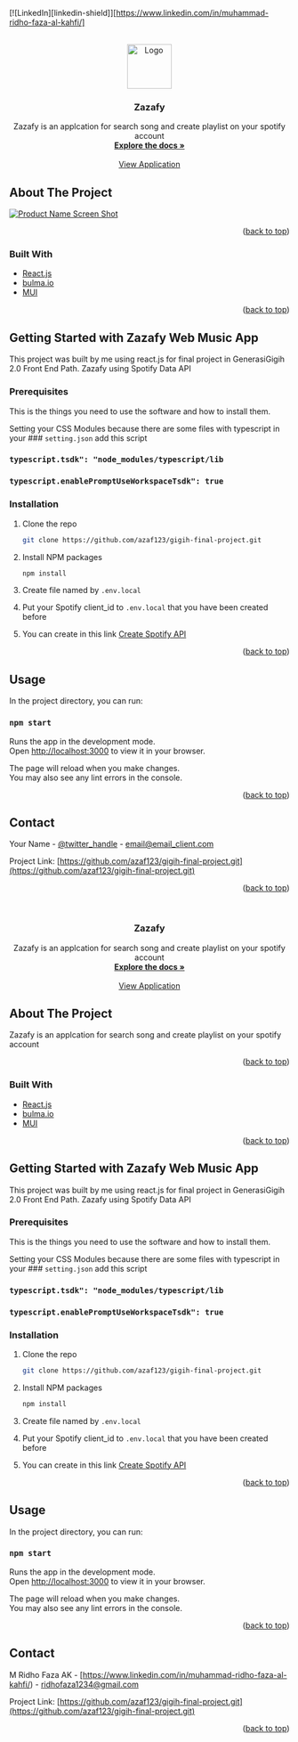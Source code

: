 <div id="top"></div>

[![LinkedIn][linkedin-shield]][https://www.linkedin.com/in/muhammad-ridho-faza-al-kahfi/]


<!-- PROJECT LOGO -->
<br />
<div align="center">
  <a href="https://gigih-final-project-2.vercel.app/">
    <img src="images/logo.png" alt="Logo" width="80" height="80">
  </a>

<h3 align="center">Zazafy</h3>
  <p align="center">
    Zazafy is an applcation for search song and create playlist on your spotify account
    <br />
    <a href="https://github.com/github_username/repo_name"><strong>Explore the docs »</strong></a>
    <br />
    <br />
    <a href="https://gigih-final-project-2.vercel.app/">View Application</a>
   
  </p>
</div>

<!-- ABOUT THE PROJECT -->
## About The Project

[![Product Name Screen Shot][product-screenshot]](https://gigih-final-project-2.vercel.app/)



<p align="right">(<a href="#top">back to top</a>)</p>


### Built With

* [React.js](https://reactjs.org/)
* [bulma.io](https://bulma.io/)
* [MUI](https://mui.com/)


<p align="right">(<a href="#top">back to top</a>)</p>


<!-- GETTING STARTED -->
## Getting Started with Zazafy Web Music App

This project was built by me using react.js for final project in GenerasiGigih 2.0 Front End Path. 
Zazafy using Spotify Data API 

### Prerequisites

This is the things you need to use the software and how to install them.

Setting your CSS Modules because there are some files with typescript 
in your ### `setting.json` 
add this script
 ### `typescript.tsdk": "node_modules/typescript/lib`
 ### `typescript.enablePromptUseWorkspaceTsdk": true`


### Installation

1. Clone the repo
   ```sh
   git clone https://github.com/azaf123/gigih-final-project.git
   ```
2. Install NPM packages
   ```sh
   npm install
   ```
3. Create file named by `.env.local`

4. Put your Spotify client_id to `.env.local` 
    that you have been created before 
    
5. You can create in this link [Create Spotify API](https://developer.spotify.com/dashboard/)
    


<p align="right">(<a href="#top">back to top</a>)</p>


<!-- USAGE EXAMPLES -->
## Usage

In the project directory, you can run:

### `npm start`

Runs the app in the development mode.\
Open [http://localhost:3000](http://localhost:3000) to view it in your browser.

The page will reload when you make changes.\
You may also see any lint errors in the console.

<p align="right">(<a href="#top">back to top</a>)</p>



<!-- CONTACT -->
## Contact

Your Name - [@twitter_handle](https://twitter.com/twitter_handle) - email@email_client.com

Project Link: [https://github.com/azaf123/gigih-final-project.git](https://github.com/azaf123/gigih-final-project.git)

<p align="right">(<a href="#top">back to top</a>)</p>



[product-screenshot]: images/screenshot.png

<!-- # Getting Started with ZAZAFY Web Application


<!-- PROJECT LOGO -->
<br />
<div align="center">

<h3 align="center">Zazafy</h3>
  <p align="center">
    Zazafy is an applcation for search song and create playlist on your spotify account
    <br />
    <a href="https://github.com/github_username/repo_name"><strong>Explore the docs »</strong></a>
    <br />
    <br />
    <a href="https://gigih-final-project-2.vercel.app/">View Application</a>
   
  </p>
</div>

<!-- ABOUT THE PROJECT -->
## About The Project

 Zazafy is an applcation for search song and create playlist on your spotify account



<p align="right">(<a href="#top">back to top</a>)</p>


### Built With

* [React.js](https://reactjs.org/)
* [bulma.io](https://bulma.io/)
* [MUI](https://mui.com/)


<p align="right">(<a href="#top">back to top</a>)</p>


<!-- GETTING STARTED -->
## Getting Started with Zazafy Web Music App

This project was built by me using react.js for final project in GenerasiGigih 2.0 Front End Path. 
Zazafy using Spotify Data API 

### Prerequisites

This is the things you need to use the software and how to install them.

Setting your CSS Modules because there are some files with typescript 
in your ### `setting.json` 
add this script
 ### `typescript.tsdk": "node_modules/typescript/lib`
 ### `typescript.enablePromptUseWorkspaceTsdk": true`


### Installation

1. Clone the repo
   ```sh
   git clone https://github.com/azaf123/gigih-final-project.git
   ```
2. Install NPM packages
   ```sh
   npm install
   ```
3. Create file named by `.env.local`

4. Put your Spotify client_id to `.env.local` 
    that you have been created before 
    
5. You can create in this link [Create Spotify API](https://developer.spotify.com/dashboard/)
    


<p align="right">(<a href="#top">back to top</a>)</p>


<!-- USAGE EXAMPLES -->
## Usage

In the project directory, you can run:

### `npm start`

Runs the app in the development mode.\
Open [http://localhost:3000](http://localhost:3000) to view it in your browser.

The page will reload when you make changes.\
You may also see any lint errors in the console.

<p align="right">(<a href="#top">back to top</a>)</p>



<!-- CONTACT -->
## Contact

M Ridho Faza AK - [https://www.linkedin.com/in/muhammad-ridho-faza-al-kahfi/) - ridhofaza1234@gmail.com

Project Link: [https://github.com/azaf123/gigih-final-project.git](https://github.com/azaf123/gigih-final-project.git)

<p align="right">(<a href="#top">back to top</a>)</p>




<!-- # Getting Started with ZAZAFY Web Application
e Scripts



In the project directory, you can run:

### `npm start`

Runs the app in the development mode.\
Open [http://localhost:3000](http://localhost:3000) to view it in your browser.

The page will reload when you make changes.\
You may also see any lint errors in the console.

### `npm test`

Launches the test runner in the interactive watch mode.\
See the section about [running tests](https://facebook.github.io/create-react-app/docs/running-tests) for more information.

### `npm run build`

Builds the app for production to the `build` folder.\
It correctly bundles React in production mode and optimizes the build for the best performance.

The build is minified and the filenames include the hashes.\
Your app is ready to be deployed!

See the section about [deployment](https://facebook.github.io/create-react-app/docs/deployment) for more information.

### `npm run eject`

**Note: this is a one-way operation. Once you `eject`, you can't go back!**

If you aren't satisfied with the build tool and configuration choices, you can `eject` at any time. This command will remove the single build dependency from your project.

Instead, it will copy all the configuration files and the transitive dependencies (webpack, Babel, ESLint, etc) right into your project so you have full control over them. All of the commands except `eject` will still work, but they will point to the copied scripts so you can tweak them. At this point you're on your own.

You don't have to ever use `eject`. The curated feature set is suitable for small and middle deployments, and you shouldn't feel obligated to use this feature. However we understand that this tool wouldn't be useful if you couldn't customize it when you are ready for it.

## Learn More

You can learn more in the [Create React App documentation](https://facebook.github.io/create-react-app/docs/getting-started).

To learn React, check out the [React documentation](https://reactjs.org/).

### Code Splitting

This section has moved here: [https://facebook.github.io/create-react-app/docs/code-splitting](https://facebook.github.io/create-react-app/docs/code-splitting)

### Analyzing the Bundle Size

This section has moved here: [https://facebook.github.io/create-react-app/docs/analyzing-the-bundle-size](https://facebook.github.io/create-react-app/docs/analyzing-the-bundle-size)

### Making a Progressive Web App

This section has moved here: [https://facebook.github.io/create-react-app/docs/making-a-progressive-web-app](https://facebook.github.io/create-react-app/docs/making-a-progressive-web-app)

### Advanced Configuration

This section has moved here: [https://facebook.github.io/create-react-app/docs/advanced-configuration](https://facebook.github.io/create-react-app/docs/advanced-configuration)

### Deployment

This section has moved here: [https://facebook.github.io/create-react-app/docs/deployment](https://facebook.github.io/create-react-app/docs/deployment)

### `npm run build` fails to minify

This section has moved here: [https://facebook.github.io/create-react-app/docs/troubleshooting#npm-run-build-fails-to-minify](https://facebook.github.io/create-react-app/docs/troubleshooting#npm-run-build-fails-to-minify)
# gigih-final-project -->
